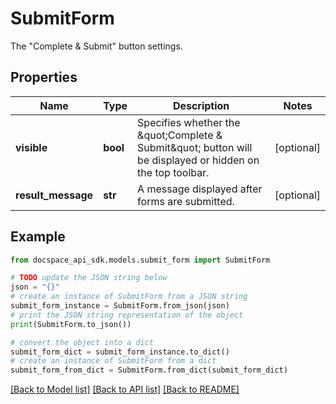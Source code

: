 # SubmitForm
The \"Complete & Submit\" button settings.

## Properties

Name | Type | Description | Notes
------------ | ------------- | ------------- | -------------
**visible** | **bool** | Specifies whether the \&quot;Complete  &amp; Submit\&quot; button will be displayed or hidden on the top toolbar. | [optional] 
**result_message** | **str** | A message displayed after forms are submitted. | [optional] 

## Example

```python
from docspace_api_sdk.models.submit_form import SubmitForm

# TODO update the JSON string below
json = "{}"
# create an instance of SubmitForm from a JSON string
submit_form_instance = SubmitForm.from_json(json)
# print the JSON string representation of the object
print(SubmitForm.to_json())

# convert the object into a dict
submit_form_dict = submit_form_instance.to_dict()
# create an instance of SubmitForm from a dict
submit_form_from_dict = SubmitForm.from_dict(submit_form_dict)
```
[[Back to Model list]](../README.md#documentation-for-models) [[Back to API list]](../README.md#documentation-for-api-endpoints) [[Back to README]](../README.md)


